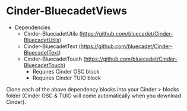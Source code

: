 # Cinder-BluecadetViews

* Dependencies
  * Cinder-BluecadetUtils (https://github.com/bluecadet/Cinder-BluecadetUtils)
  * Cinder-BluecadetText (https://github.com/bluecadet/Cinder-BluecadetText)
  * Cinder-BluecadetTouch (https://github.com/bluecadet/Cinder-BluecadetTouch)
    * Requires Cinder OSC block   
    * Requires Cinder TUIO block   

Clone each of the above dependency blocks into your Cinder > blocks folder (Cinder OSC & TUIO will come automatically when you download Cinder). 
